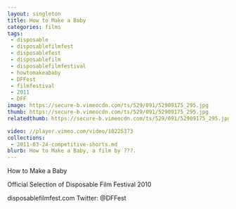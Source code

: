 ```yaml
---
layout: singleton
title: How to Make a Baby
categories: films
tags:
 - disposable
 - disposablefilmfest
 - disposablefest
 - disposablefilm
 - disposablefilmfestival
 - howtomakeababy
 - DFFest
 - filmfestival
 - 2011
 - DFF
image: https://secure-b.vimeocdn.com/ts/529/091/52909175_295.jpg
thumb: https://secure-b.vimeocdn.com/ts/529/091/52909175_295.jpg
relatedthumb: https://secure-b.vimeocdn.com/ts/529/091/52909175_295.jpg

video: //player.vimeo.com/video/10225373
collections:
 - 2011-03-24-competitive-shorts.md
blurb: How to Make a Baby, a film by ???.
---
```


How to Make a Baby

Official Selection of Disposable Film Festival 2010

disposablefilmfest.com
Twitter: @DFFest